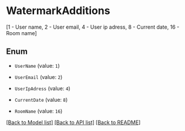 # WatermarkAdditions

[1 - User name, 2 - User email, 4 - User ip adress, 8 - Current date, 16 - Room name]

## Enum

* `UserName` (value: `1`)

* `UserEmail` (value: `2`)

* `UserIpAdress` (value: `4`)

* `CurrentDate` (value: `8`)

* `RoomName` (value: `16`)

[[Back to Model list]](../README.md#documentation-for-models) [[Back to API list]](../README.md#documentation-for-api-endpoints) [[Back to README]](../README.md)
